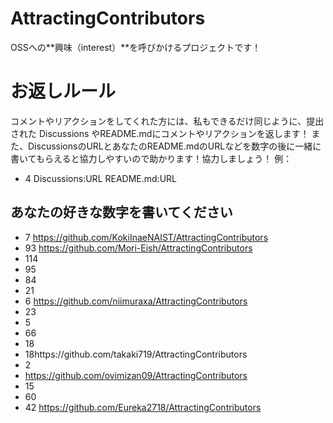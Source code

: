 # AttractingContributors
OSSへの**興味（interest）**を呼びかけるプロジェクトです！

# お返しルール
コメントやリアクションをしてくれた方には、私もできるだけ同じように、提出された Discussions やREADME.mdにコメントやリアクションを返します！
また、DiscussionsのURLとあなたのREADME.mdのURLなどを数字の後に一緒に書いてもらえると協力しやすいので助かります！協力しましょう！
例：
- 4 Discussions:URL README.md:URL
## あなたの好きな数字を書いてください
- 7 https://github.com/KokiInaeNAIST/AttractingContributors
- 93 https://github.com/Mori-Eish/AttractingContributors
- 114
- 95
- 84
- 21
- 6 https://github.com/niimuraxa/AttractingContributors
- 23
- 5
- 66
- 18
- 18https://github.com/takaki719/AttractingContributors
- 2
-  https://github.com/ovimizan09/AttractingContributors
- 15
- 60 
- 42 https://github.com/Eureka2718/AttractingContributors
